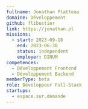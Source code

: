 ```yaml
---
fullname: Jonathan Platteau
domaine: Développement
github: flibustier
link: https://jonathan.pl
missions:
  - start: 2023-09-18
    end: 2023-06-30
    status: independent
    employer: DINUM
competences:
  - Développement Frontend
  - Développement Backend
memberType: beta
role: Développeur Full-Stack
startups:
  - espace.sur.demande
---
```

